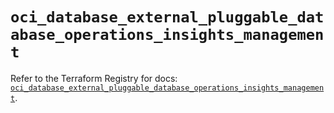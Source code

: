 # `oci_database_external_pluggable_database_operations_insights_management`

Refer to the Terraform Registry for docs: [`oci_database_external_pluggable_database_operations_insights_management`](https://registry.terraform.io/providers/oracle/oci/6.18.0/docs/resources/database_external_pluggable_database_operations_insights_management).
